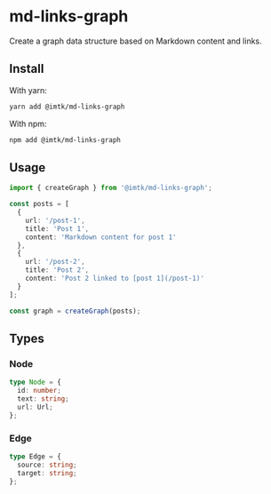 # md-links-graph

Create a graph data structure based on Markdown content and links.

## Install

With yarn:

```bash
yarn add @imtk/md-links-graph
```

With npm:

```bash
npm add @imtk/md-links-graph
```

## Usage

```ts
import { createGraph } from '@imtk/md-links-graph';

const posts = [
  {
    url: '/post-1',
    title: 'Post 1',
    content: 'Markdown content for post 1'
  },
  {
    url: '/post-2',
    title: 'Post 2',
    content: 'Post 2 linked to [post 1](/post-1)'
  }
];

const graph = createGraph(posts);
```

## Types

### Node

```ts
type Node = {
  id: number;
  text: string;
  url: Url;
};
```

### Edge

```ts
type Edge = {
  source: string;
  target: string;
};
```

